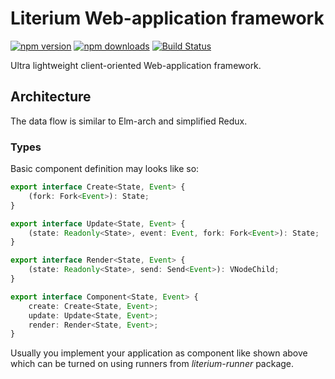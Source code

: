 # Literium Web-application framework

[![npm version](https://badge.fury.io/js/literium.svg)](https://badge.fury.io/js/literium)
[![npm downloads](https://img.shields.io/npm/dm/literium.svg)](https://www.npmjs.com/package/literium)
[![Build Status](https://travis-ci.org/katyo/literium.svg?branch=master)](https://travis-ci.org/katyo/literium)

Ultra lightweight client-oriented Web-application framework.

## Architecture

The data flow is similar to Elm-arch and simplified Redux.

### Types

Basic component definition may looks like so:

```typescript
export interface Create<State, Event> {
    (fork: Fork<Event>): State;
}

export interface Update<State, Event> {
    (state: Readonly<State>, event: Event, fork: Fork<Event>): State;
}

export interface Render<State, Event> {
    (state: Readonly<State>, send: Send<Event>): VNodeChild;
}

export interface Component<State, Event> {
    create: Create<State, Event>;
    update: Update<State, Event>;
    render: Render<State, Event>;
}
```

Usually you implement your application as component like shown above which can be turned on using runners from *literium-runner* package.
